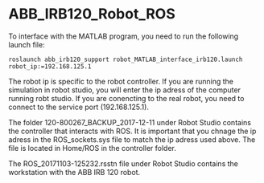 # ABB_IRB120_Robot_ROS
To interface with the MATLAB program, you need to run the following launch file:

 `roslaunch abb_irb120_support robot_MATLAB_interface_irb120.launch robot_ip:=192.168.125.1`
 
The robot ip is specific to the robot controller. If you are running the simulation in robot studio, you will enter the ip adress of the computer running robt studio. If you are conencting to the real robot, you need to connect to the service port (192.168.125.1).

The folder 120-800267_BACKUP_2017-12-11 under Robot Studio contains the controller that interacts with ROS. 
It is important that you chnage the ip adress in the ROS_sockets.sys file to match the ip adress used above. The file is located in Home/ROS in the controller folder. 

The ROS_20171103-125232.rsstn file under Robot Studio contains the workstation with the ABB IRB 120 robot.
